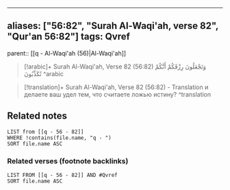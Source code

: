 
---
aliases: ["56:82", "Surah Al-Waqi'ah, verse 82", "Qur'an 56:82"]
tags: Qvref
---

parent:: [[q - Al-Waqi'ah (56)|Al-Waqi'ah]]

> [!arabic]+ Surah Al-Waqi'ah, Verse 82 (56:82)
> <span class="quran-arabic">وَتَجْعَلُونَ رِزْقَكُمْ أَنَّكُمْ تُكَذِّبُونَ</span>
^arabic

> [!translation]+ Surah Al-Waqi'ah, Verse 82 (56:82) - Translation
> и делаете ваш удел тем, что считаете ложью истину?
^translation



## Related notes
```dataview
LIST from [[q - 56 - 82]]
WHERE !contains(file.name, "q - ")
SORT file.name ASC
```

### Related verses (footnote backlinks)
```dataview
LIST FROM [[q - 56 - 82]] AND #Qvref
SORT file.name ASC
```

